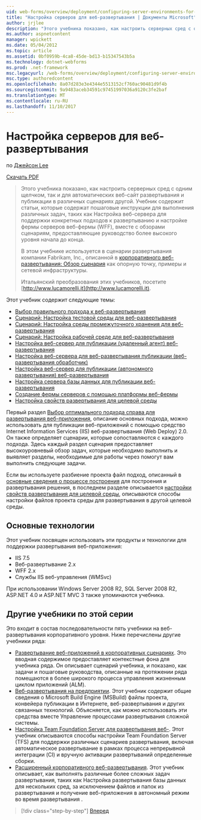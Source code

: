 ```yaml
---
uid: web-forms/overview/deployment/configuring-server-environments-for-web-deployment/configuring-server-environments-for-web-deployment
title: "Настройка серверов для веб-развертывания | Документы Microsoft"
author: jrjlee
description: "Этого учебника показано, как настроить серверных сред с одним щелчком, так и для автоматических веб-сайт развертывания и публикации в различных разных сценария..."
ms.author: aspnetcontent
manager: wpickett
ms.date: 05/04/2012
ms.topic: article
ms.assetid: 0bf0959b-4ca8-45de-bd13-b15347543b5a
ms.technology: dotnet-webforms
ms.prod: .net-framework
msc.legacyurl: /web-forms/overview/deployment/configuring-server-environments-for-web-deployment/configuring-server-environments-for-web-deployment
msc.type: authoredcontent
ms.openlocfilehash: 8a07d283e3e4344e5513152cf760ac90481d9f4b
ms.sourcegitcommit: 9a9483aceb34591c97451997036a9120c3fe2baf
ms.translationtype: MT
ms.contentlocale: ru-RU
ms.lasthandoff: 11/10/2017
---
```

<a name="configuring-server-environments-for-web-deployment"></a>Настройка серверов для веб-развертывания
====================
по [Джейсон Lee](https://github.com/jrjlee)

[Скачать PDF](https://msdnshared.blob.core.windows.net/media/MSDNBlogsFS/prod.evol.blogs.msdn.com/CommunityServer.Blogs.Components.WeblogFiles/00/00/00/63/56/8130.DeployingWebAppsInEnterpriseScenarios.pdf)

> Этого учебника показано, как настроить серверных сред с одним щелчком, так и для автоматических веб-сайт развертывания и публикации в различных сценариях другой. Учебник содержит статьи, которые содержат пошаговые инструкции для выполнения различных задач, таких как Настройка веб-сервера для поддержки конкретных подходов к развертыванию и настройке фермы серверов веб-фермы (WFF), вместе с обзорами сценариям, предоставляющие руководство более высокого уровня начала до конца.
> 
> В этом учебнике используется в сценарии развертывания компании Fabrikam, Inc., описанной в [корпоративного веб-развертывания: Обзор сценария](../deploying-web-applications-in-enterprise-scenarios/enterprise-web-deployment-scenario-overview.md) как опорную точку, примеры и сетевой инфраструктуры.
> 
> Итальянский преобразования этих учебников, посетите [http://www.lucamorelli.it](http://www.lucamorelli.it).


Этот учебник содержит следующие темы:

- [Выбор правильного подхода к веб-развертывания](choosing-the-right-approach-to-web-deployment.md)
- [Сценарий: Настройка тестовой среды для веб-развертывания](scenario-configuring-a-test-environment-for-web-deployment.md)
- [Сценарий: Настройка среды промежуточного хранения для веб-развертывания](scenario-configuring-a-staging-environment-for-web-deployment.md)
- [Сценарий: Настройка рабочей среде для веб-развертывания](scenario-configuring-a-production-environment-for-web-deployment.md)
- [Настройка веб-сервер для публикации (удаленный агент) веб-развертывания](configuring-a-web-server-for-web-deploy-publishing-remote-agent.md)
- [Настройка веб-сервера для веб-развертывания публикации (веб-развертывания обработчик)](configuring-a-web-server-for-web-deploy-publishing-web-deploy-handler.md)
- [Настройка веб-сервер для публикации (автономного развертывания) веб-развертывания](configuring-a-web-server-for-web-deploy-publishing-offline-deployment.md)
- [Настройка сервера базы данных для публикации веб-развертывания](configuring-a-database-server-for-web-deploy-publishing.md)
- [Создание фермы серверов с помощью платформы веб-фермы](creating-a-server-farm-with-the-web-farm-framework.md)
- [Настройка свойств развертывания для целевой среды](configuring-deployment-properties-for-a-target-environment.md)

Первый раздел [Выбор оптимального подхода справа для развертывания веб-приложения](choosing-the-right-approach-to-web-deployment.md), описание основных подхода, можно использовать для публикации веб-приложений с помощью средство Internet Information Services (IIS) веб-развертывания (Web Deploy) 2.0. Он также определяет сценарии, которые сопоставляются с каждого подхода. Здесь каждый раздел сценария предоставляет высокоуровневый обзор задач, которые необходимо выполнить и выявляет разделы, необходимые для работы через помогут вам выполнить следующие задачи.

Если вы используете разбиение проекта файл подход, описанный в [основные сведения о процессе построения](../web-deployment-in-the-enterprise/understanding-the-build-process.md) для построения и развертывания решения, в последнем разделе описывается [настройки свойств развертывания для целевой среды](configuring-deployment-properties-for-a-target-environment.md), описываются способы настройки файлов проекта среды для развертывания в другой целевой среды.

## <a name="key-technologies"></a>Основные технологии

Этот учебник посвящен использовать эти продукты и технологии для поддержки развертывания веб-приложения:

- IIS 7.5
- Веб-развертывание 2.x
- WFF 2.x
- Службы IIS веб-управления (WMSvc)

При использовании Windows Server 2008 R2, SQL Server 2008 R2, ASP.NET 4.0 и ASP.NET MVC 3 также упоминаются учебника.

## <a name="other-tutorials-in-this-series"></a>Другие учебники по этой серии

Это входит в состав последовательности пять учебники на веб-развертывания корпоративного уровня. Ниже перечислены другие учебники ряда:

- [Развертывание веб-приложений в корпоративных сценариях](../deploying-web-applications-in-enterprise-scenarios/deploying-web-applications-in-enterprise-scenarios.md). Это вводная содержимое предоставляет контекстные фона для учебника ряда. Он описывает сценарий учебника, и показано, как задачи и пошаговые руководства, описанные на протяжении ряда помещаются в более широкого процесса управления жизненным циклом приложений (ALM).
- [Веб-развертывания на предприятии](../web-deployment-in-the-enterprise/web-deployment-in-the-enterprise.md). Этот учебник содержит общие сведения о Microsoft Build Engine (MSBuild) файлы проекта, конвейера публикации в Интернете, веб-развертывания и других связанных технологий. Объясняется, как можно использовать эти средства вместе Управление процессами развертывания сложной системы.
- [Настройка Team Foundation Server для развертывания веб-](../configuring-team-foundation-server-for-web-deployment/configuring-team-foundation-server-for-web-deployment.md). Этот учебник описываются способы настройки Team Foundation Server (TFS) для поддержки различных сценариев развертывания, включая автоматическое развертывание в рамках процесса непрерывной интеграции (CI) и вручную активации развертываний определенные сборки.
- [Расширенный корпоративного веб-развертывания](../advanced-enterprise-web-deployment/advanced-enterprise-web-deployment.md). Этот учебник описывает, как выполнять различные более сложных задач развертывания, таких как Настройка развертывания базы данных для нескольких сред, за исключением файлов и папок из развертывания и получение веб-приложения в автономный режим во время развертывания .

>[!div class="step-by-step"]
[Вперед](choosing-the-right-approach-to-web-deployment.md)
